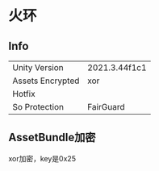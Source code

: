 # 火环

## Info

| | |
| - | - |
| Unity Version | 2021.3.44f1c1 |
| Assets Encrypted | xor |
| Hotfix | |
| So Protection | FairGuard |

## AssetBundle加密

xor加密，key是0x25

